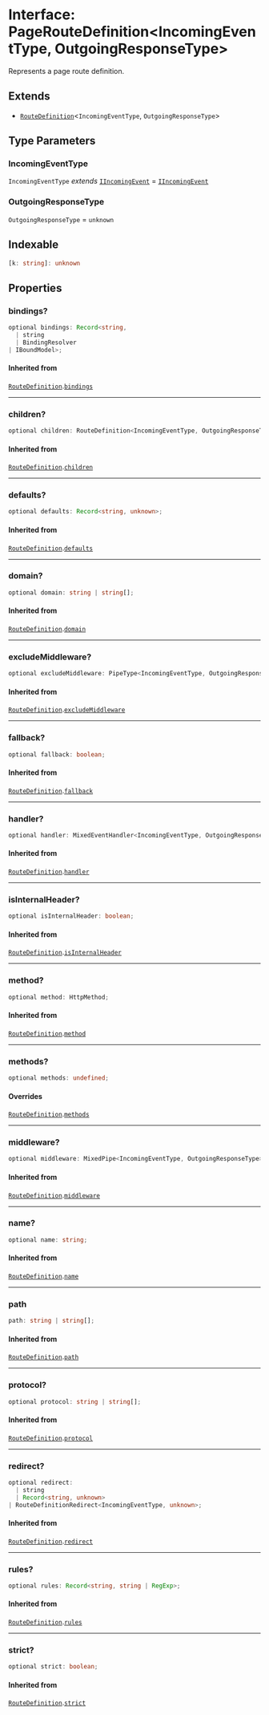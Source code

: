 # Interface: PageRouteDefinition\<IncomingEventType, OutgoingResponseType\>

Represents a page route definition.

## Extends

- [`RouteDefinition`](RouteDefinition.md)\<`IncomingEventType`, `OutgoingResponseType`\>

## Type Parameters

### IncomingEventType

`IncomingEventType` *extends* [`IIncomingEvent`](IIncomingEvent.md) = [`IIncomingEvent`](IIncomingEvent.md)

### OutgoingResponseType

`OutgoingResponseType` = `unknown`

## Indexable

```ts
[k: string]: unknown
```

## Properties

### bindings?

```ts
optional bindings: Record<string, 
  | string
  | BindingResolver
| IBoundModel>;
```

#### Inherited from

[`RouteDefinition`](RouteDefinition.md).[`bindings`](RouteDefinition.md#bindings)

***

### children?

```ts
optional children: RouteDefinition<IncomingEventType, OutgoingResponseType>[];
```

#### Inherited from

[`RouteDefinition`](RouteDefinition.md).[`children`](RouteDefinition.md#children)

***

### defaults?

```ts
optional defaults: Record<string, unknown>;
```

#### Inherited from

[`RouteDefinition`](RouteDefinition.md).[`defaults`](RouteDefinition.md#defaults)

***

### domain?

```ts
optional domain: string | string[];
```

#### Inherited from

[`RouteDefinition`](RouteDefinition.md).[`domain`](RouteDefinition.md#domain)

***

### excludeMiddleware?

```ts
optional excludeMiddleware: PipeType<IncomingEventType, OutgoingResponseType>[];
```

#### Inherited from

[`RouteDefinition`](RouteDefinition.md).[`excludeMiddleware`](RouteDefinition.md#excludemiddleware)

***

### fallback?

```ts
optional fallback: boolean;
```

#### Inherited from

[`RouteDefinition`](RouteDefinition.md).[`fallback`](RouteDefinition.md#fallback)

***

### handler?

```ts
optional handler: MixedEventHandler<IncomingEventType, OutgoingResponseType>;
```

#### Inherited from

[`RouteDefinition`](RouteDefinition.md).[`handler`](RouteDefinition.md#handler)

***

### isInternalHeader?

```ts
optional isInternalHeader: boolean;
```

#### Inherited from

[`RouteDefinition`](RouteDefinition.md).[`isInternalHeader`](RouteDefinition.md#isinternalheader)

***

### method?

```ts
optional method: HttpMethod;
```

#### Inherited from

[`RouteDefinition`](RouteDefinition.md).[`method`](RouteDefinition.md#method)

***

### methods?

```ts
optional methods: undefined;
```

#### Overrides

[`RouteDefinition`](RouteDefinition.md).[`methods`](RouteDefinition.md#methods)

***

### middleware?

```ts
optional middleware: MixedPipe<IncomingEventType, OutgoingResponseType>[];
```

#### Inherited from

[`RouteDefinition`](RouteDefinition.md).[`middleware`](RouteDefinition.md#middleware)

***

### name?

```ts
optional name: string;
```

#### Inherited from

[`RouteDefinition`](RouteDefinition.md).[`name`](RouteDefinition.md#name)

***

### path

```ts
path: string | string[];
```

#### Inherited from

[`RouteDefinition`](RouteDefinition.md).[`path`](RouteDefinition.md#path)

***

### protocol?

```ts
optional protocol: string | string[];
```

#### Inherited from

[`RouteDefinition`](RouteDefinition.md).[`protocol`](RouteDefinition.md#protocol)

***

### redirect?

```ts
optional redirect: 
  | string
  | Record<string, unknown>
| RouteDefinitionRedirect<IncomingEventType, unknown>;
```

#### Inherited from

[`RouteDefinition`](RouteDefinition.md).[`redirect`](RouteDefinition.md#redirect)

***

### rules?

```ts
optional rules: Record<string, string | RegExp>;
```

#### Inherited from

[`RouteDefinition`](RouteDefinition.md).[`rules`](RouteDefinition.md#rules)

***

### strict?

```ts
optional strict: boolean;
```

#### Inherited from

[`RouteDefinition`](RouteDefinition.md).[`strict`](RouteDefinition.md#strict)
